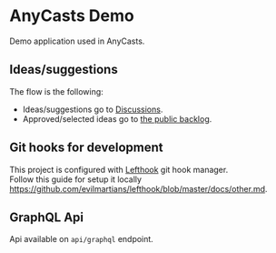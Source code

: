 # AnyCasts Demo

Demo application used in AnyCasts.

## Ideas/suggestions

The flow is the following:
- Ideas/suggestions go to [Discussions](https://github.com/anycable/anycasts_demo/discussions).
- Approved/selected ideas go to [the public backlog](https://github.com/orgs/anycable/projects/5).

## Git hooks for development
This project is configured with [Lefthook](https://github.com/evilmartians/lefthook) git hook manager.<br>
Follow this guide for setup it locally <https://github.com/evilmartians/lefthook/blob/master/docs/other.md>.

## GraphQL Api
Api available on `api/graphql` endpoint.
